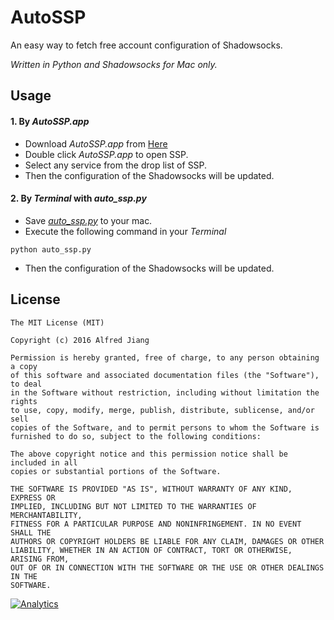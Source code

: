 # AutoSSP

An easy way to fetch free account configuration of Shadowsocks.

*Written in Python and Shadowsocks for Mac only.*

## Usage

#### 1. By *AutoSSP.app* 

* Download *AutoSSP.app* from [Here](https://github.com/viktyz/AutoSSP/releases/download/0.0.1/AutoSSP.zip)
* Double click *AutoSSP.app* to open SSP.
* Select any service from the drop list of SSP.
* Then the configuration of the Shadowsocks will be updated.

#### 2. By *Terminal* with *auto_ssp.py*

* Save [*auto_ssp.py*](https://github.com/viktyz/AutoSSP/blob/master/auto_ssp.py) to your mac.
* Execute the following command in your *Terminal*
```shell 
python auto_ssp.py
```
* Then the configuration of the Shadowsocks will be updated.

## License
```
The MIT License (MIT)

Copyright (c) 2016 Alfred Jiang

Permission is hereby granted, free of charge, to any person obtaining a copy
of this software and associated documentation files (the "Software"), to deal
in the Software without restriction, including without limitation the rights
to use, copy, modify, merge, publish, distribute, sublicense, and/or sell
copies of the Software, and to permit persons to whom the Software is
furnished to do so, subject to the following conditions:

The above copyright notice and this permission notice shall be included in all
copies or substantial portions of the Software.

THE SOFTWARE IS PROVIDED "AS IS", WITHOUT WARRANTY OF ANY KIND, EXPRESS OR
IMPLIED, INCLUDING BUT NOT LIMITED TO THE WARRANTIES OF MERCHANTABILITY,
FITNESS FOR A PARTICULAR PURPOSE AND NONINFRINGEMENT. IN NO EVENT SHALL THE
AUTHORS OR COPYRIGHT HOLDERS BE LIABLE FOR ANY CLAIM, DAMAGES OR OTHER
LIABILITY, WHETHER IN AN ACTION OF CONTRACT, TORT OR OTHERWISE, ARISING FROM,
OUT OF OR IN CONNECTION WITH THE SOFTWARE OR THE USE OR OTHER DEALINGS IN THE
SOFTWARE.
```

[![Analytics](https://ga-beacon.appspot.com/UA-76943272-1/autossp/readme?pixel)](https://github.com/igrigorik/ga-beacon)